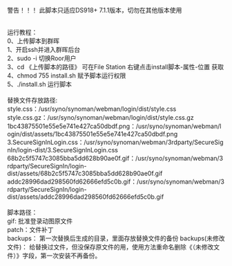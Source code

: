 警告！！！ 此脚本只适应DS918+ 7.1.1版本，切勿在其他版本使用 <br>

<br>
运行教程：<br>
    0、上传脚本到群晖 <br>
    1、开启ssh并进入群晖后台 <br>
    2、sudo -i  切换Roor用户 <br>
    3、cd 《上传脚本的路径》 可在File Station 右键点击install脚本-属性-位置 获取 <br>
    4、chmod 755 install.sh 赋予脚本运行权限 <br>
    5、./install.sh 运行脚本 <br>
<br>
替换文件存放路径: <br>
    style.css：/usr/syno/synoman/webman/login/dist/style.css <br>
    style.css.gz：/usr/syno/synoman/webman/login/dist/style.css.gz <br>
    1bc43875501e55e5e741e427ca50dbdf.png：/usr/syno/synoman/webman/login/dist/assets/1bc43875501e55e5e741e427ca50dbdf.png <br>
    3.SecureSignInLogin.css：/usr/syno/synoman/webman/3rdparty/SecureSignIn/login-dist/3.SecureSignInLogin.css <br>
    68b2c5f5747c3085bba5dd628b90ae0f.gif：/usr/syno/synoman/webman/3rdparty/SecureSignIn/login-dist/assets/68b2c5f5747c3085bba5dd628b90ae0f.gif <br>
    addc28996dad298560fd62666efd5c0b.gif：/usr/syno/synoman/webman/3rdparty/SecureSignIn/login-dist/assets/addc28996dad298560fd62666efd5c0b.gif <br>
<br>
脚本路径：<br>
    gif: 批准登录动图原文件 <br>
    patch：文件补丁 <br>
    backups： 第一次替换后生成的目录，里面存放替换文件的备份
    backups(未修改文件)： 给替换过文件，但没保存原文件的用，使用方法重命名删除《（未修改文件）》字段，第一次安装不再备份。
